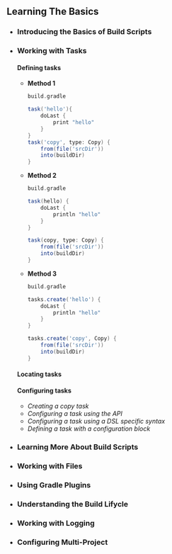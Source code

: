 ## Learning The Basics

- ### Introducing the Basics of Build Scripts

- ### Working with Tasks

  #### Defining tasks

  - **Method 1**

    ```groovy
    build.gradle
    
    task('hello'){
        doLast {
            print "hello"
        }
    }
    task('copy', type: Copy) {
        from(file('srcDir'))
        into(buildDir)
    }
    ```

  - **Method 2**

    ```groovy
    build.gradle
    
    task(hello) {
        doLast {
            println "hello"
        }
    }
    
    task(copy, type: Copy) {
        from(file('srcDir'))
        into(buildDir)
    }
    ```

  - **Method 3**

    ```groovy
    build.gradle
    
    tasks.create('hello') {
        doLast {
            println "hello"
        }
    }
    
    tasks.create('copy', Copy) {
        from(file('srcDir'))
        into(buildDir)
    }
    ```

  #### Locating tasks

  #### Configuring tasks

  - *Creating a copy task*
  -  *Configuring a task using the API*
  -  *Configuring a task using a DSL specific syntax*
  - *Defining a task with a configuration block*

- ### Learning More About Build Scripts

- ### Working with Files

- ### Using Gradle Plugins

- ### Understanding the Build Lifycle

- ### Working with Logging

- ### Configuring Multi-Project

